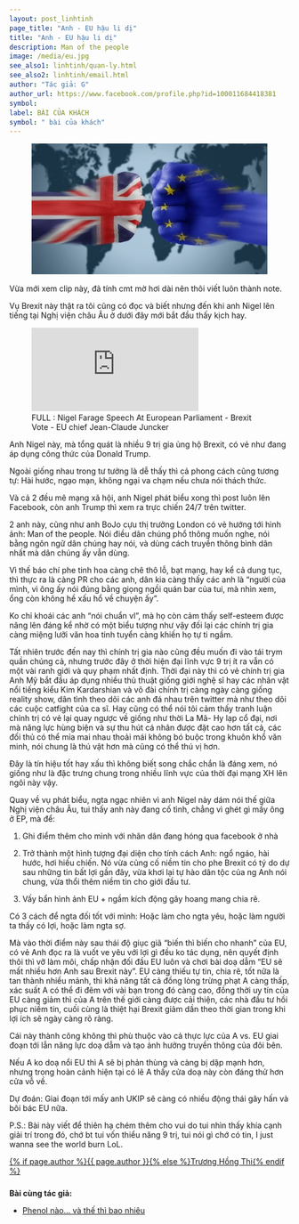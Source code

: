 ```yaml
---
layout: post_linhtinh
page_title: "Anh - EU hậu li dị"
title: "Anh - EU hậu li dị"
description: Man of the people
image: /media/eu.jpg
see_also1: linhtinh/quan-ly.html
see_also2: linhtinh/email.html
author: "Tác giả: G"
author_url: https://www.facebook.com/profile.php?id=100011684418381
symbol: 
label: BÀI CỦA KHÁCH
symbol: " bài của khách"
---
```


<figure>
  <div class="img-container">
  <img src="/media/eu.jpg" alt="Anh vs EU">
  </div>
</figure>

Vừa mới xem clip này, đã tính cmt mờ hơi dài nên thôi viết luôn thành note.
 
Vụ Brexit này thật ra tôi cũng có đọc và biết nhưng đến khi anh Nigel lên tiếng tại Nghị viện châu Âu ở dưới đây mới bắt đầu thấy kịch hay.

<figure>
  <div class="video-container">
	<iframe src="https://www.youtube.com/embed/T4ZTuh52wXE" frameborder="0" allowfullscreen></iframe>
  </div>
  <figcaption>FULL : Nigel Farage Speech At European Parliament - Brexit Vote - EU chief Jean-Claude Juncker</figcaption>
</figure>

Anh Nigel này, mà tổng quát là nhiều 9 trị gia ủng hộ Brexit, có vẻ như đang áp dụng công thức của Donald Trump.

Ngoài giống nhau trong tư tưởng là dễ thấy thì cả phong cách cũng tương tự: Hài hước, ngạo mạn, không ngại va chạm nếu chưa nói thách thức.

Và cả 2 đều mê mạng xã hội, anh Nigel phát biểu xong thì post luôn lên Facebook, còn anh Trump thì xem ra trực chiến 24/7 trên twitter.

2 anh này, cũng như anh BoJo cựu thị trưởng London có vẻ hướng tới hình ảnh: Man of the people. Nói điều dân chúng phổ thông muốn nghe, nói bằng ngôn ngữ dân chúng hay nói, và dùng cách truyền thông bình dân nhất mà dân chúng ấy vẫn dùng.

Vì thế báo chí phe tinh hoa càng chê thô lỗ, bạt mạng, hay kể cả dung tục, thì thực ra là càng PR cho các anh, dân kia càng thấy các anh là “người của mình, vì ông ấy nói đúng bằng giọng ngồi quán bar của tui, mà nhìn xem, ổng còn không hề xấu hổ về chuyện ấy”.

Ko chỉ khoái các anh “nói chuẩn vl”, mà họ còn cảm thấy self-esteem được nâng lên đáng kể nhờ có một biểu tượng như vậy đối lại các chính trị gia càng miệng lưỡi văn hoa tinh tuyển càng khiến họ tự ti ngầm.

Tất nhiên trước đến nay thì chính trị gia nào cũng đều muốn đi vào tái trym quần chúng cả, nhưng trước đây ở thời hiện đại lĩnh vực 9 trị ít ra vẫn có một vài ranh giới và quy phạm nhất định. Thời đại này thì có vẻ chính trị gia Anh Mỹ bắt đầu áp dụng nhiều thủ thuật giống giới nghệ sĩ hay các nhân vật nổi tiếng kiểu Kim Kardarshian và võ đài chính trị càng ngày càng giống reality show, dân tình theo dõi các anh đá nhau trên twitter mà như theo dõi các cuộc catfight của ca sĩ. Hay cũng có thể nói tôi cảm thấy tranh luận chính trị có vẻ lại quay ngược về giống như thời La Mã- Hy lạp cổ đại, nơi mà năng lực hùng biện và sự thu hút cá nhân được đặt cao hơn tất cả, các đối thủ có thể mỉa mai nhau thoải mái không bó buộc trong khuôn khổ văn minh, nói chung là thú vật hơn mà cũng có thể thú vị hơn.

Đây là tín hiệu tốt hay xấu thì không biết song chắc chắn là đáng xem, nó giống như là đặc trưng chung trong nhiều lĩnh vực của thời đại mạng XH lên ngôi này vậy.

Quay về vụ phát biểu, ngta ngạc nhiên vì anh Nigel này dám nói thế giữa Nghị viện châu Âu, tui thấy anh này đang cố tình, chẳng vì ghét gì mấy ông ở EP, mà để:
 
1. Ghi điểm thêm cho mình với nhân dân đang hóng qua facebook ở nhà

2. Trở thành một hình tượng đại diện cho tính cách Anh: ngổ ngáo, hài hước, hơi hiếu chiến. Nó vừa củng cố niềm tin cho phe Brexit có tý do dự sau những tin bất lợi gần đây, vừa khơi lại tự hào dân tộc của ng Anh nói chung, vừa thổi thêm niềm tin cho giới đầu tư.

3. Vấy bẩn hình ảnh EU + ngầm kích động gây hoang mang chia rẽ.

Có 3 cách để ngta đối tốt với mình: Hoặc làm cho ngta yêu, hoặc làm người ta thấy có lợi, hoặc làm ngta sợ.  

Mà vào thời điểm này sau thái độ giục giã “biến thì biến cho nhanh” của EU, có vẻ Anh đọc ra là vuốt ve yêu với lợi gì đều ko tác dụng, nên quyết định thôi thì vỡ làm môi, chấp nhận đối đầu EU luôn và chơi bài doạ dẫm “EU sẽ mất nhiều hơn Anh sau Brexit này”.
EU càng thiếu tự tin, chia rẽ, tốt nữa là tan thành nhiều mảnh, thì khả năng tất cả đồng lòng trừng phạt A càng thấp, xác suất A có thể đi đêm với vài bạn trong đó càng cao, đồng thời uy tín của EU càng giảm thì của A trên thế giới càng được cải thiện, các nhà đầu tư hồi phục niềm tin, cuối cùng là thiệt hại Brexit giảm dần theo thời gian trong khi lợi ích sẽ ngày càng rõ ràng.

Cái này thành công không thì phù thuộc vào cả thực lực của A vs. EU giai đoạn tới lẫn năng lực doạ dẫm và tạo ảnh hưởng truyền thông của đôi bên.

Nếu A ko doạ nổi EU thì A sẽ bị phản thùng và càng bị dập mạnh hơn, nhưng trong hoàn cảnh hiện tại có lẽ A thấy cửa doạ này còn đáng thử hơn cửa vỗ về.

Dự đoán: Giai đoạn tới mấy anh UKIP sẽ càng có nhiều động thái gây hấn và bôi bác EU nữa.

P.S.: Bài này viết để thiên hạ chém thêm cho vui do tui nhìn thấy khía cạnh giải trí trong đó, chớ bt tui vốn thiểu năng 9 trị, tui nói gì chớ có tin, I just wanna see the world burn LoL.

<p style="padding-bottom:0.6em"><a rel="author" href="{% if page.author_url %}{{ page.author_url }}{% else %}/about.html{% endif %}">{% if page.author %}{{ page.author }}{% else %}Trương Hồng Thi{% endif %}</a></p>

__Bài cùng tác giả:__  

- [Phenol nào... và thế thì bao nhiêu](/guest/phenol.html)